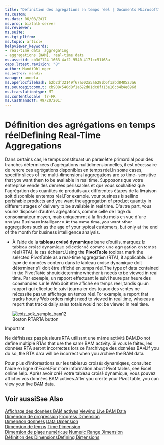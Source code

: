 ```yaml
---
title: "Définition des agrégations en temps réel | Documents Microsoft"
ms.custom: 
ms.date: 06/08/2017
ms.prod: biztalk-server
ms.reviewer: 
ms.suite: 
ms.tgt_pltfrm: 
ms.topic: article
helpviewer_keywords:
- real-time data, aggregating
- aggregations [BAM], real-time data
ms.assetid: cb3d7124-1663-4af2-9540-4171cc51568a
caps.latest.revision: "8"
author: MandiOhlinger
ms.author: mandia
manager: anneta
ms.openlocfilehash: b2b2df32149f67a002a5a6281b6f1abd848523a6
ms.sourcegitcommit: cb908c540d8f1a692d01dc8f313e16cb4b4e696d
ms.translationtype: MT
ms.contentlocale: fr-FR
ms.lasthandoff: 09/20/2017
---
```

# <a name="defining-real-time-aggregations"></a><span data-ttu-id="505d3-102">Définition des agrégations en temps réel</span><span class="sxs-lookup"><span data-stu-id="505d3-102">Defining Real-Time Aggregations</span></span>
<span data-ttu-id="505d3-103">Dans certains cas, le temps constituant un paramètre primordial pour des tranches déterminées d'agrégations multidimensionnelles, il est nécessaire de rendre ces agrégations disponibles en temps réel.</span><span class="sxs-lookup"><span data-stu-id="505d3-103">In some cases, specific slices of the multi-dimensional aggregations are so time- sensitive that you want them to be available in real time.</span></span> <span data-ttu-id="505d3-104">Supposons que votre entreprise vende des denrées périssables et que vous souhaitiez que l'agrégation des quantités de produits aux différentes étapes de la livraison soit disponible en temps réel.</span><span class="sxs-lookup"><span data-stu-id="505d3-104">For example, your business is selling perishable products and you want the aggregation of product quantity in different stages of delivery to be available in real time.</span></span> <span data-ttu-id="505d3-105">D'autre part, vous voulez disposer d'autres agrégations, comme celle de l'âge du consommateur moyen, mais uniquement à la fin du mois en vue d'une analyse Business Intelligence.</span><span class="sxs-lookup"><span data-stu-id="505d3-105">At the same time, you want other aggregations such as the age of your typical customers, but only at the end of the month for business intelligence analysis.</span></span>  
  
-   <span data-ttu-id="505d3-106">À l’aide de la **tableau croisé dynamique** barre d’outils, marquez le tableau croisé dynamique sélectionné comme une agrégation en temps réel (RTA), le cas échéant.</span><span class="sxs-lookup"><span data-stu-id="505d3-106">Using the **PivotTable** toolbar, mark the selected PivotTable as a real-time aggregation (RTA), if applicable.</span></span> <span data-ttu-id="505d3-107">Le type de données contenu dans le tableau croisé dynamique doit déterminer s'il doit être affiché en temps réel.</span><span class="sxs-lookup"><span data-stu-id="505d3-107">The type of data contained in the PivotTable should determine whether it needs to be viewed in real time.</span></span> <span data-ttu-id="505d3-108">Par exemple, un rapport effectuant le suivi heure par heure des commandes sur le Web doit être affiché en temps réel, tandis qu'un rapport qui effectue le suivi journalier des totaux des ventes ne nécessite pas un affichage en temps réel.</span><span class="sxs-lookup"><span data-stu-id="505d3-108">For example, a report that tracks hourly Web orders might need to viewed in real time, whereas a report that tracks daily sales totals would not be viewed in real time.</span></span>  
  
     ![](../core/media/ebiz-sdk-sample-bam12.gif "ebiz_sdk_sample_bam12")  
<span data-ttu-id="505d3-109">Bouton RTA</span><span class="sxs-lookup"><span data-stu-id="505d3-109">RTA button</span></span>  
  
> [!IMPORTANT]
>  <span data-ttu-id="505d3-110">Ne définissez pas plusieurs RTA utilisant une même activité BAM.</span><span class="sxs-lookup"><span data-stu-id="505d3-110">Do not define multiple RTAs that use the same BAM activity.</span></span> <span data-ttu-id="505d3-111">Si vous le faites, les données RTA seront incorrectes lors de l'archivage des données BAM.</span><span class="sxs-lookup"><span data-stu-id="505d3-111">If you do so, the RTA data will be incorrect when you archive the BAM data.</span></span>  
  
 <span data-ttu-id="505d3-112">Pour plus d'informations sur les tableaux croisés dynamiques, consultez l'aide en ligne d'Excel.</span><span class="sxs-lookup"><span data-stu-id="505d3-112">For more information about Pivot tables, see Excel online help.</span></span> <span data-ttu-id="505d3-113">Après avoir créé votre tableau croisé dynamique, vous pouvez afficher vos données BAM actives.</span><span class="sxs-lookup"><span data-stu-id="505d3-113">After you create your Pivot table, you can view your live BAM data.</span></span>  
  
## <a name="see-also"></a><span data-ttu-id="505d3-114">Voir aussi</span><span class="sxs-lookup"><span data-stu-id="505d3-114">See Also</span></span>  
 <span data-ttu-id="505d3-115">[Affichage des données BAM actives](../core/viewing-live-bam-data.md) </span><span class="sxs-lookup"><span data-stu-id="505d3-115">[Viewing Live BAM Data](../core/viewing-live-bam-data.md) </span></span>  
 <span data-ttu-id="505d3-116">[Dimension de progression](../core/progress-dimension.md) </span><span class="sxs-lookup"><span data-stu-id="505d3-116">[Progress Dimension](../core/progress-dimension.md) </span></span>  
 <span data-ttu-id="505d3-117">[Dimension données](../core/data-dimension.md) </span><span class="sxs-lookup"><span data-stu-id="505d3-117">[Data Dimension](../core/data-dimension.md) </span></span>  
 <span data-ttu-id="505d3-118">[Dimension de temps](../core/time-dimension.md) </span><span class="sxs-lookup"><span data-stu-id="505d3-118">[Time Dimension](../core/time-dimension.md) </span></span>  
 <span data-ttu-id="505d3-119">[Dimension de plage numérique](../core/numeric-range-dimension.md) </span><span class="sxs-lookup"><span data-stu-id="505d3-119">[Numeric Range Dimension](../core/numeric-range-dimension.md) </span></span>  
 [<span data-ttu-id="505d3-120">Définition des Dimensions</span><span class="sxs-lookup"><span data-stu-id="505d3-120">Defining Dimensions</span></span>](../core/defining-dimensions.md)